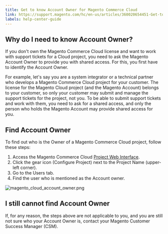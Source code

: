 ```yaml
---
title: Get to know Account Owner for Magento Commerce Cloud
link: https://support.magento.com/hc/en-us/articles/360020654451-Get-to-know-Account-Owner-for-Magento-Commerce-Cloud
labels: help-center-guide
---
```


## Why do I need to know Account Owner?

If you don't own the Magento Commerce Cloud license and want to work with support tickets for a Cloud project, you need to ask the Magento Account Owner to provide you with shared access. For this, you first have to identify the Account Owner.

For example, let's say you are a system integrator or a technical partner who develops a Magento Commerce Cloud project for your customer. The license for the Magento Cloud project (and the Magento Account) belongs to your customer, so only your customer may submit and manage the support tickets for the project, not you. To be able to submit support tickets and work with them, you need to ask for a shared access, and only the person who holds the Magento Account may provide shared access for you.

## Find Account Owner

To find out who is the Owner of a Magento Commerce Cloud project, follow these steps:

1. Access the Magento Commerce Cloud [Project Web Interface](http://devdocs.magento.com/guides/v2.2/cloud/project/projects.html).
1. Click the gear icon (Configure Project) next to the Project Name (upper-left corner).
1. Go to the Users tab.
1. Find the user who is mentioned as the Account owner.

 

![magento_cloud_account_owner.png](https://support.magento.com/hc/article_attachments/360016623511/magento_cloud_account_owner.png)

## I still cannot find Account Owner

If, for any reason, the steps above are not applicable to you, and you are still not sure who your Account Owner is, contact your Magento Customer Success Manager (CSM).